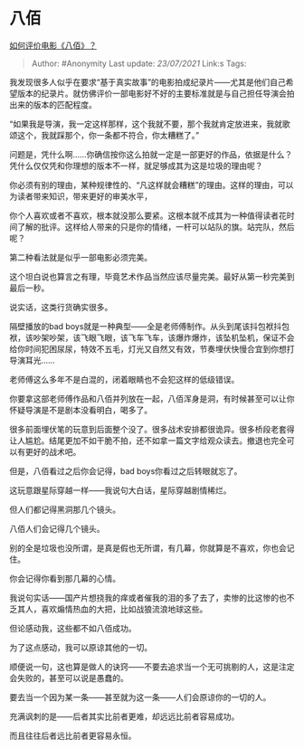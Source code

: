 # 八佰
[如何评价电影《八佰》？](https://www.zhihu.com/question/392095003/answer/1422886152)

> Author: #Anonymity
> Last update: *23/07/2021* 
> Link:s
> Tags: 

我发现很多人似乎在要求“基于真实故事”的电影拍成纪录片——尤其是他们自己希望版本的纪录片。就仿佛评价一部电影好不好的主要标准就是与自己担任导演会拍出来的版本的匹配程度。

“如果我是导演，我一定这样那样，这个我就不要，那个我就肯定放进来，我就歌颂这个，我就踩那个，你一条都不符合，你太糟糕了。”

问题是，凭什么啊……你确信按你这么拍就一定是一部更好的作品，依据是什么？凭什么仅仅凭和你理想的版本不一样，就足够成其为这是垃圾的理由呢？

你必须有别的理由，某种规律性的、“凡这样就会糟糕”的理由。这样的理由，可以为读者带来知识，带来更好的审美水平，

你个人喜欢或者不喜欢，根本就没那么要紧。这根本就不成其为一种值得读者花时间了解的批评。这样给人带来的只是你的情绪，一杆可以站队的旗。站完队，然后呢？

  


第二种看法就是似乎一部电影必须完美。

这个坦白说也算言之有理，毕竟艺术作品当然应该尽量完美。最好从第一秒完美到最后一秒。

说实话，这类行货确实很多。

隔壁播放的bad boys就是一种典型——全是老师傅制作。从头到尾该抖包袱抖包袱，该吵架吵架，该飞眼飞眼，该飞车飞车，该爆炸爆炸，该坠机坠机，保证不会给你时间犯困尿尿，特效不五毛，灯光又自然又有效，节奏埋伏快慢合宜到你想打导演耳光……

老师傅这么多年不是白混的，闭着眼睛也不会犯这样的低级错误。

你要拿这部老师傅作品和八佰并列放在一起，八佰浑身是洞，有时候甚至可以让你怀疑导演是不是剧本没看明白，喝多了。

很多前面埋伏笔的玩意到后面整个没了。很多战术安排都很诡异。很多桥段老套得让人尴尬。结尾更加不如干脆不拍，还不如拿一篇文字给观众读去。撤退也完全可以有更好的战术吧。

但是，八佰看过之后你会记得，bad boys你看过之后转眼就忘了。

这玩意跟星际穿越一样——我说句大白话，星际穿越剧情稀烂。

但人们都记得黑洞那几个镜头。

八佰人们会记得几个镜头。

别的全是垃圾也没所谓，是真是假也无所谓，有几幕，你就算是不喜欢，你也会记住。

你会记得你看到那几幕的心情。

我说句实话——国产片想挠我的痒或者催我的泪的多了去了，卖惨的比这惨的也不乏其人，喜欢煽情热血的大把，比如战狼流浪地球这些。

但论感动我，这些都不如八佰成功。

为了这点感动，我可以原谅其他的一切。

顺便说一句，这也算是做人的诀窍——不要去追求当一个无可挑剔的人，这是注定会失败的，甚至可以说是愚蠢的。

要去当一个因为某一条——甚至就为这一条——人们会原谅你的一切的人。

充满讽刺的是——后者其实比前者更难，却远远比前者容易成功。

而且往往后者远比前者更容易永恒。



